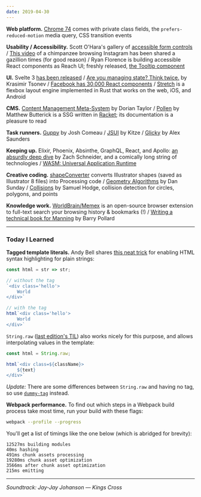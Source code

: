 ```yaml
---
date: 2019-04-30
---
```


__Web platform.__ [Chrome 74](https://developers.google.com/web/updates/2019/04/nic74) comes with private class fields, the `prefers-reduced-motion` media query, CSS transition events 

__Usability / Accessibility.__ Scott O'Hara's gallery of [accessible form controls](https://scottaohara.github.io/a11y_styled_form_controls/) / [This video](https://twitter.com/dsemumi/status/1121226340085243904) of a chimpanzee browsing Instagram has been shared a gazillion times (for good reason) / Ryan Florence is building accessible React components as Reach UI; freshly released, [the Tooltip component](https://ui.reach.tech/tooltip/)

__UI.__ Svelte 3 [has been released](https://svelte.dev/blog/svelte-3-rethinking-reactivity) / [Are you managing state? Think twice.](http://krasimirtsonev.com/blog/article/managing-state-in-javascript-with-state-machines-stent) by Krasimir Tsonev / [Facebook has 30,000 React components](https://www.reddit.com/r/reactjs/comments/6al7h2/facebook_has_30000_react_components_how_do_you/dhgruqh/) / [Stretch](https://vislyhq.github.io/stretch/) is a flexbox layout engine implemented in Rust that works on the web, iOS, and Android

__CMS.__ [Content Management Meta-System](https://doriantaylor.com/content-management-meta-system) by Dorian Taylor / [Pollen](https://docs.racket-lang.org/pollen/index.html) by Matthew Butterick is a SSG written in [Racket](https://racket-lang.org/); its documentation is a pleasure to read

__Task runners.__ [Guppy](https://github.com/joshwcomeau/guppy) by Josh Comeau / [JSUI](https://github.com/kitze/JSUI) by Kitze / [Glicky](https://github.com/alex-saunders/glicky) by Alex Saunders

__Keeping up.__ Elixir, Phoenix, Absinthe, GraphQL, React, and Apollo: [an absurdly deep dive](https://schneider.dev/blog/elixir-phoenix-absinthe-graphql-react-apollo-absurdly-deep-dive/) by Zach Schneider, and a comically long string of technologies / [WASM: Universal Application Runtime](https://cybernetist.com/2019/04/25/wasm-universal-application-runtime/) 

__Creative coding.__ [shapeConverter](https://github.com/liasomething/shapeConverter) converts Illustrator shapes (saved as Illustrator 8 files) into Processing code / [Geometry Algorithms](http://geomalgorithms.com/index.html) by Dan Sunday / [Collisions](https://github.com/Sinova/Collisions) by Samuel Hodge, collision detection for circles, polygons, and points

__Knowledge work.__ [WorldBrain/Memex](https://github.com/WorldBrain/Memex) is an open-source browser extension to full-text search your browsing history & bookmarks (!) / [Writing a technical book for Manning](https://www.tunetheweb.com/blog/writing-a-technical-book-for-manning/) by Barry Pollard

---

### Today I Learned

__Tagged template literals.__ Andy Bell shares [this neat trick](https://gist.github.com/andybelldesign/102804f890f1d8aab6a4325ac141da87) for enabling HTML syntax highlighting for plain strings:

```js
const html = str => str;

// without the tag 
`<div class='hello'>
	World
</div>`

// with the tag
html`<div class='hello'>
	World
</div>`
```

`String.raw` ([last edition's TIL](./2019-04-18.md)) also works nicely for this purpose, and allows interpolating values in the template:

```js
const html = String.raw;

html`<div class=${className}>
	${text}
</div>`
```

_Update:_ There are some differences between `String.raw` and having no tag, so use [`dummy-tag`](https://npmjs.com/package/dummy-tag) instead.

__Webpack performance.__ To find out which steps in a Webpack build process take most time, run your build with these flags:

```bash
webpack --profile --progress
```

You'll get a list of timings like the one below (which is abridged for brevity):

```
12527ms building modules         
40ms hashing
491ms chunk assets processing
19280ms chunk asset optimization            
3566ms after chunk asset optimization  
215ms emitting              
```

---

_Soundtrack: Jay-Jay Johanson — Kings Cross_